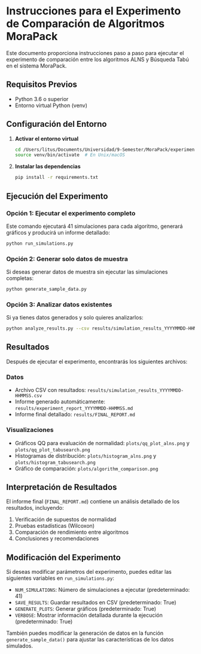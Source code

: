 # Instrucciones para el Experimento de Comparación de Algoritmos MoraPack

Este documento proporciona instrucciones paso a paso para ejecutar el experimento de comparación entre los algoritmos ALNS y Búsqueda Tabú en el sistema MoraPack.

## Requisitos Previos

- Python 3.6 o superior
- Entorno virtual Python (venv)

## Configuración del Entorno

1. **Activar el entorno virtual**

   ```bash
   cd /Users/litus/Documents/Universidad/9-Semester/MoraPack/experiment
   source venv/bin/activate  # En Unix/macOS
   ```

2. **Instalar las dependencias**

   ```bash
   pip install -r requirements.txt
   ```

## Ejecución del Experimento

### Opción 1: Ejecutar el experimento completo

Este comando ejecutará 41 simulaciones para cada algoritmo, generará gráficos y producirá un informe detallado:

```bash
python run_simulations.py
```

### Opción 2: Generar solo datos de muestra

Si deseas generar datos de muestra sin ejecutar las simulaciones completas:

```bash
python generate_sample_data.py
```

### Opción 3: Analizar datos existentes

Si ya tienes datos generados y solo quieres analizarlos:

```bash
python analyze_results.py --csv results/simulation_results_YYYYMMDD-HHMMSS.csv
```

## Resultados

Después de ejecutar el experimento, encontrarás los siguientes archivos:

### Datos

- Archivo CSV con resultados: `results/simulation_results_YYYYMMDD-HHMMSS.csv`
- Informe generado automáticamente: `results/experiment_report_YYYYMMDD-HHMMSS.md`
- Informe final detallado: `results/FINAL_REPORT.md`

### Visualizaciones

- Gráficos QQ para evaluación de normalidad: `plots/qq_plot_alns.png` y `plots/qq_plot_tabusearch.png`
- Histogramas de distribución: `plots/histogram_alns.png` y `plots/histogram_tabusearch.png`
- Gráfico de comparación: `plots/algorithm_comparison.png`

## Interpretación de Resultados

El informe final (`FINAL_REPORT.md`) contiene un análisis detallado de los resultados, incluyendo:

1. Verificación de supuestos de normalidad
2. Pruebas estadísticas (Wilcoxon)
3. Comparación de rendimiento entre algoritmos
4. Conclusiones y recomendaciones

## Modificación del Experimento

Si deseas modificar parámetros del experimento, puedes editar las siguientes variables en `run_simulations.py`:

- `NUM_SIMULATIONS`: Número de simulaciones a ejecutar (predeterminado: 41)
- `SAVE_RESULTS`: Guardar resultados en CSV (predeterminado: True)
- `GENERATE_PLOTS`: Generar gráficos (predeterminado: True)
- `VERBOSE`: Mostrar información detallada durante la ejecución (predeterminado: True)

También puedes modificar la generación de datos en la función `generate_sample_data()` para ajustar las características de los datos simulados.
